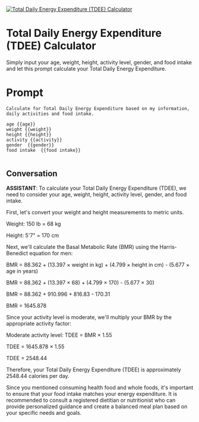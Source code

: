 
[![Total Daily Energy Expenditure (TDEE) Calculator ](https://flow-prompt-covers.s3.us-west-1.amazonaws.com/icon/cute/cute_3.png)]()
# Total Daily Energy Expenditure (TDEE) Calculator  
Simply input your age, weight, height, activity level, gender, and food intake and let this prompt calculate your Total Daily Energy Expenditure. 

# Prompt

```
Calculate for Total Daily Energy Expenditure based on my information, daily activities and food intake.

age {{age}}
weight {{weight}}
height {{height}}
activity {{activity}}
gender  {{gender}}
food intake  {{food intake}}


```

## Conversation

**ASSISTANT**: To calculate your Total Daily Energy Expenditure (TDEE), we need to consider your age, weight, height, activity level, gender, and food intake. 



First, let's convert your weight and height measurements to metric units.



Weight: 150 lb = 68 kg

Height: 5'7" = 170 cm



Next, we'll calculate the Basal Metabolic Rate (BMR) using the Harris-Benedict equation for men:



BMR = 88.362 + (13.397 × weight in kg) + (4.799 × height in cm) - (5.677 × age in years)



BMR = 88.362 + (13.397 × 68) + (4.799 × 170) - (5.677 × 30)

BMR = 88.362 + 910.996 + 816.83 - 170.31

BMR = 1645.878



Since your activity level is moderate, we'll multiply your BMR by the appropriate activity factor:



Moderate activity level: TDEE = BMR × 1.55

TDEE = 1645.878 × 1.55

TDEE = 2548.44



Therefore, your Total Daily Energy Expenditure (TDEE) is approximately 2548.44 calories per day.



Since you mentioned consuming health food and whole foods, it's important to ensure that your food intake matches your energy expenditure. It is recommended to consult a registered dietitian or nutritionist who can provide personalized guidance and create a balanced meal plan based on your specific needs and goals.


